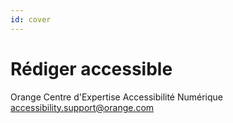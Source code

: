 ```yaml
---
id: cover
---
```

# Rédiger accessible

Orange
Centre d'Expertise Accessibilité Numérique
[accessibility.support@orange.com](mailto:accessibility.support@orange.com)
